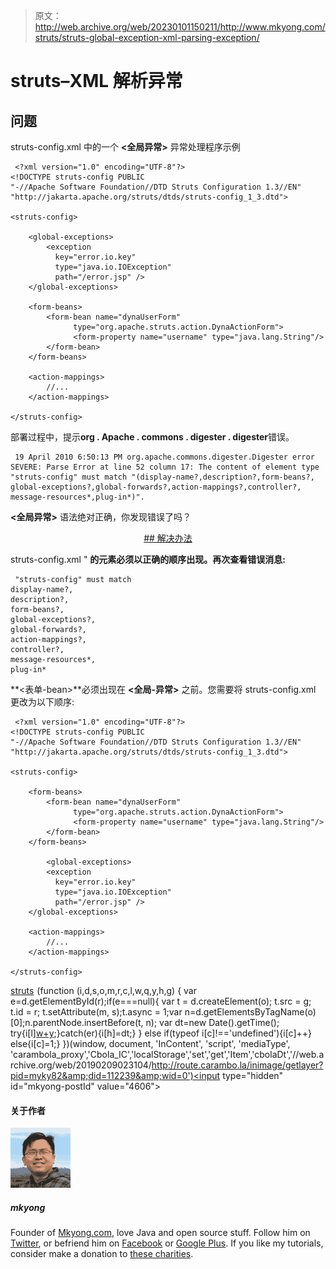> 原文：<http://web.archive.org/web/20230101150211/http://www.mkyong.com/struts/struts-global-exception-xml-parsing-exception/>

# struts–<global-exceptions>XML 解析异常</global-exceptions>

## 问题

struts-config.xml 中的一个 **<全局异常>** 异常处理程序示例

```
 <?xml version="1.0" encoding="UTF-8"?>
<!DOCTYPE struts-config PUBLIC 
"-//Apache Software Foundation//DTD Struts Configuration 1.3//EN" 
"http://jakarta.apache.org/struts/dtds/struts-config_1_3.dtd">

<struts-config>

	<global-exceptions>
	    <exception
	      key="error.io.key"
	      type="java.io.IOException"
	      path="/error.jsp" />
	</global-exceptions>

	<form-beans>
		<form-bean name="dynaUserForm"   
		      type="org.apache.struts.action.DynaActionForm">
		      <form-property name="username" type="java.lang.String"/>
		</form-bean>
	</form-beans>

	<action-mappings>
	    //...
	</action-mappings>

</struts-config> 
```

部署过程中，提示**org . Apache . commons . digester . digester**错误。

```
 19 April 2010 6:50:13 PM org.apache.commons.digester.Digester error
SEVERE: Parse Error at line 52 column 17: The content of element type 
"struts-config" must match "(display-name?,description?,form-beans?,
global-exceptions?,global-forwards?,action-mappings?,controller?,
message-resources*,plug-in*)". 
```

**<全局异常>** 语法绝对正确，你发现错误了吗？

 <ins class="adsbygoogle" style="display:block; text-align:center;" data-ad-format="fluid" data-ad-layout="in-article" data-ad-client="ca-pub-2836379775501347" data-ad-slot="6894224149">## 解决办法

struts-config.xml " **的元素必须以正确的顺序出现。再次查看错误消息:**

```
 "struts-config" must match 
display-name?,
description?,
form-beans?,
global-exceptions?,
global-forwards?,
action-mappings?,
controller?,
message-resources*,
plug-in* 
```

**<表单-bean>**必须出现在 **<全局-异常>** 之前。您需要将 struts-config.xml 更改为以下顺序:

```
 <?xml version="1.0" encoding="UTF-8"?>
<!DOCTYPE struts-config PUBLIC 
"-//Apache Software Foundation//DTD Struts Configuration 1.3//EN" 
"http://jakarta.apache.org/struts/dtds/struts-config_1_3.dtd">

<struts-config>

	<form-beans>
		<form-bean name="dynaUserForm"   
		      type="org.apache.struts.action.DynaActionForm">
		      <form-property name="username" type="java.lang.String"/>
		</form-bean>
	</form-beans>

        <global-exceptions>
	    <exception
	      key="error.io.key"
	      type="java.io.IOException"
	      path="/error.jsp" />
	</global-exceptions>

	<action-mappings>
	    //...
	</action-mappings>

</struts-config> 
```

[struts](http://web.archive.org/web/20190209023104/http://www.mkyong.com/tag/struts/)</ins>![](img/8222687a7641214b77ea35bd12c3530e.png) (function (i,d,s,o,m,r,c,l,w,q,y,h,g) { var e=d.getElementById(r);if(e===null){ var t = d.createElement(o); t.src = g; t.id = r; t.setAttribute(m, s);t.async = 1;var n=d.getElementsByTagName(o)[0];n.parentNode.insertBefore(t, n); var dt=new Date().getTime(); try{i[l][w+y](h,i[l][q+y](h)+'&amp;'+dt);}catch(er){i[h]=dt;} } else if(typeof i[c]!=='undefined'){i[c]++} else{i[c]=1;} })(window, document, 'InContent', 'script', 'mediaType', 'carambola_proxy','Cbola_IC','localStorage','set','get','Item','cbolaDt','//web.archive.org/web/20190209023104/http://route.carambo.la/inimage/getlayer?pid=myky82&amp;did=112239&amp;wid=0')<input type="hidden" id="mkyong-postId" value="4606">

#### 关于作者

![author image](img/410c132a08566ac7d68183c2e2631589.png)

##### mkyong

Founder of [Mkyong.com](http://web.archive.org/web/20190209023104/http://mkyong.com/), love Java and open source stuff. Follow him on [Twitter](http://web.archive.org/web/20190209023104/https://twitter.com/mkyong), or befriend him on [Facebook](http://web.archive.org/web/20190209023104/http://www.facebook.com/java.tutorial) or [Google Plus](http://web.archive.org/web/20190209023104/https://plus.google.com/110948163568945735692?rel=author). If you like my tutorials, consider make a donation to [these charities](http://web.archive.org/web/20190209023104/http://www.mkyong.com/blog/donate-to-charity/).